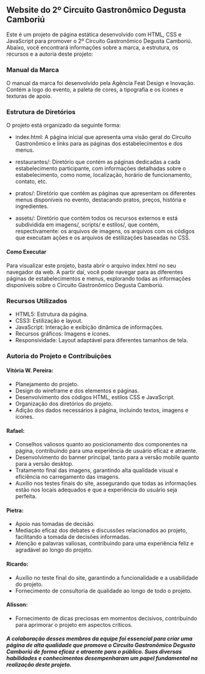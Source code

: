 ## Website do 2º Circuito Gastronômico Degusta Camboriú

Este é um projeto de página estática desenvolvido com HTML, CSS e JavaScript para promover o 2º Circuito Gastronômico Degusta Camboriú. Abaixo, você encontrará informações sobre a marca, a estrutura, os recursos e a autoria deste projeto:

### Manual da Marca

O manual da marca foi desenvolvido pela Agência Feat Design e Inovação. Contém a logo do evento, a paleta de cores, a tipografia e os ícones e texturas de apoio.

### Estrutura de Diretórios

O projeto está organizado da seguinte forma:

- index.html: A página inicial que apresenta uma visão geral do Circuito Gastronômico e links para as páginas dos estabelecimentos e dos menus.

- restaurantes/: Diretório que contém as páginas dedicadas a cada estabelecimento participante, com informações detalhadas sobre o estabelecimento, como nome, localização, horário de funcionamento, contato, etc.

- pratos/: Diretório que contém as páginas que apresentam os diferentes menus disponíveis no evento, destacando pratos, preços, história e ingredientes.

- assets/: Diretório que contém todos os recursos externos e está subdividida em imagens/, scripts/ e estilos/, que contém, respectivamente: os arquivos de imagens, os arquivos com os códigos que executam ações e os arquivos de estilizações baseadas no CSS.

#### Como Executar

Para visualizar este projeto, basta abrir o arquivo index.html no seu navegador da web. A partir daí, você pode navegar para as diferentes páginas de estabelecimentos e menus, explorando todas as informações disponíveis sobre o Circuito Gastronômico Degusta Camboriú.

### Recursos Utilizados

- HTML5: Estrutura da página.
- CSS3: Estilização e layout.
- JavaScript: Interação e exibição dinâmica de informações.
- Recursos gráficos: Imagens e ícones.
- Responsividade: Layout adaptável para diferentes tamanhos de tela.

### Autoria do Projeto e Contribuições

#### Vitória W. Pereira:
- Planejamento do projeto.
- Design do wireframe e dos elementos e páginas.
- Desenvolvimento dos códigos HTML, estilos CSS e JavaScript.
- Organização dos diretórios do projeto.
- Adição dos dados necessários à página, incluindo textos, imagens e ícones.

#### Rafael:
- Conselhos valiosos quanto ao posicionamento dos componentes na página, contribuindo para uma experiência de usuário eficaz e atraente.
- Desenvolvimento do banner principal, tanto para a versão mobile quanto para a versão desktop.
- Tratamento final das imagens, garantindo alta qualidade visual e eficiência no carregamento das imagens.
- Auxílio nos testes finais do site, assegurando que todas as informações estão nos locais adequados e que a experiência do usuário seja perfeita.

#### Pietra:
- Apoio nas tomadas de decisão.
- Mediação eficaz dos debates e discussões relacionados ao projeto, facilitando a tomada de decisões informadas.
- Atenção e palavras valiosas, contribuindo para uma experiência feliz e agradável ao longo do projeto.

#### Ricardo:
- Auxílio no teste final do site, garantindo a funcionalidade e a usabilidade do projeto.
- Fornecimento de consultoria de qualidade ao longo de todo o projeto.

#### Alisson:
- Fornecimento de dicas preciosas em momentos decisivos, contribuindo para aprimorar o projeto em aspectos críticos.

##### A colaboração desses membros da equipe foi essencial para criar uma página de alta qualidade que promove o Circuito Gastronômico Degusta Camboriú de forma eficaz e atraente para o público. Suas diversas habilidades e conhecimentos desempenharam um papel fundamental na realização deste projeto.